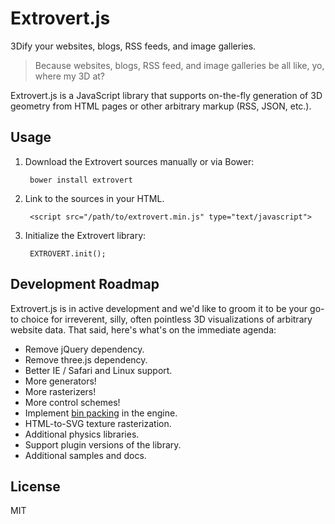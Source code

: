# Extrovert.js #

3Dify your websites, blogs, RSS feeds, and image galleries.

>Because websites, blogs, RSS feed, and image galleries be all like, yo, where my 3D at?

Extrovert.js is a JavaScript library that supports on-the-fly generation of 3D geometry from HTML pages or other arbitrary markup (RSS, JSON, etc.).

## Usage ##

1. Download the Extrovert sources manually or via Bower:

        bower install extrovert

2. Link to the sources in your HTML.

        <script src="/path/to/extrovert.min.js" type="text/javascript">

3. Initialize the Extrovert library:

        EXTROVERT.init();

## Development Roadmap ##

Extrovert.js is in active development and we'd like to groom it to be your go-to choice for irreverent, silly, often pointless 3D visualizations of arbitrary website data. That said, here's what's on the immediate agenda:

- Remove jQuery dependency.
- Remove three.js dependency.
- Better IE / Safari and Linux support.
- More generators!
- More rasterizers!
- More control schemes!
- Implement [bin packing](http://codeincomplete.com/posts/2011/5/7/bin_packing/) in the engine.
- HTML-to-SVG texture rasterization.
- Additional physics libraries.
- Support plugin versions of the library.
- Additional samples and docs.

## License ##

MIT
